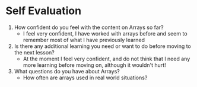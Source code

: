 # Self Evaluation
1. How confident do you feel with the content on Arrays so far?
    - I feel very confident, I have worked with arrays before and seem to remember most of what I have previously learned
1. Is there any additional learning you need or want to do before moving to the next lesson?
    - At the moment I feel very confident, and do not think that I need any more learning before moving on, although it wouldn't hurt!
1. What questions do you have about Arrays?
    - How often are arrays used in real world situations?